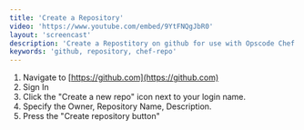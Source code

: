 ```yaml
---
title: 'Create a Repository'
video: 'https://www.youtube.com/embed/9YtFNQgJbR0'
layout: 'screencast'
description: 'Create a Repostitory on github for use with Opscode Chef.'
keywords: 'github, repository, chef-repo'
---
```


1. Navigate to [https://github.com](https://github.com)
1. Sign In
1. Click the "Create a new repo" icon next to your login name.
1. Specify the Owner, Repository Name, Description.
1. Press the "Create repository button"
